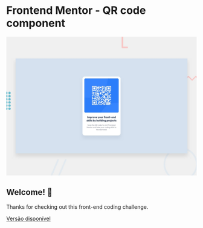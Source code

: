 # Frontend Mentor - QR code component

![Design preview for the QR code component coding challenge](./design/desktop-preview.jpg)

## Welcome! 👋

Thanks for checking out this front-end coding challenge.

[Versão disponível](https://fabianajmge.github.io/qrcode/)

